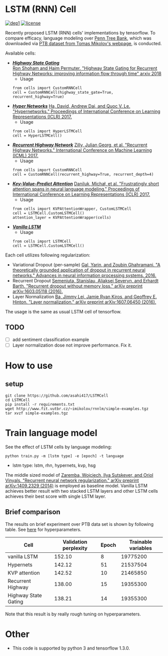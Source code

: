 # LSTM (RNN) Cell 
[![dep1](https://img.shields.io/badge/Tensorflow-1.3+-blue.svg)](https://www.tensorflow.org/)
[![license](https://img.shields.io/badge/License-MIT-brightgreen.svg)](https://github.com/asahi417/SequenceModeling/blob/master/LICENSE)

Recently proposed LSTM (RNN) cells' implementations by tensorflow.
To compare efficacy, language modeling over 
[Penn Tree Bank](https://catalog.ldc.upenn.edu/ldc99t42),
 which was downloaded via [PTB dataset from Tomas Mikolov's webpage](http://www.fit.vutbr.cz/~imikolov/rnnlm/simple-examples.tgz),
is conducted.

Available cells:

- [***Highway State Gating***](cells/basic_rnn_cell.py)  
[Ron Shoham and Haim Permuter. "Highway State Gating for Recurrent Highway Networks: improving information flow through time" arxiv 2018](https://arxiv.org/pdf/1805.09238.pdf)
    - Usage  
    ```
    from cells import CustomRNNCell
    cell = CustomRNNCell(highway_state_gate=True, recurrent_highway=True)
    ```
- [***Hyper Networks***](cells/hypernets_cell.py)
[Ha, David, Andrew Dai, and Quoc V. Le. "Hypernetworks." Proceedings of International Conference on Learning Representations (ICLR) 2017.](https://arxiv.org/abs/1609.09106)
    - Usage  
    ```
    from cells import HyperLSTMCell
    cell = HyperLSTMCell()
    ```
- [***Recurrent Highway Network***](cells/basic_rnn_cell.py)
[Zilly, Julian Georg, et al. "Recurrent Highway Networks." International Conference on Machine Learning (ICML) 2017.](https://arxiv.org/abs/1607.03474)
    - Usage  
    ```
    from cells import CustomRNNCell 
    cell = CustomRNNCell(recurrent_highway=True, recurrent_depth=4)
    ```
- [***Key-Value-Predict Attention***](cells/kvp_attention_cell.py)
[Daniluk, Michał, et al. "Frustratingly short attention spans in neural language modeling." Proceedings of International Conference on Learning Representations (ICLR) 2017.](https://arxiv.org/abs/1702.04521)
    - Usage  
    ```
    from cells import KVPAttentionWrapper, CustomLSTMCell
    cell = LSTMCell.CustomLSTMCell()
    attention_layer = KVPAttentionWrapper(cells)
    ```
- [***Vanilla LSTM***](cells/basic_lstm_cell.py)
    - Usage  
    ```
    from cells import LSTMCell
    cell = LSTMCell.CustomLSTMCell()
    ```

Each cell utilizes following regularization:

- Variational Dropout (per-sample)
[Gal, Yarin, and Zoubin Ghahramani. "A theoretically grounded application of dropout in recurrent neural networks." Advances in neural information processing systems. 2016.](http://papers.nips.cc/paper/6241-a-theoretically-grounded-application-of-dropout-in-recurrent-neural-networks)
- Recurrent Dropout
[Semeniuta, Stanislau, Aliaksei Severyn, and Erhardt Barth. "Recurrent dropout without memory loss." arXiv preprint arXiv:1603.05118 (2016).](https://arxiv.org/abs/1603.05118)
- Layer Normalization
[Ba, Jimmy Lei, Jamie Ryan Kiros, and Geoffrey E. Hinton. "Layer normalization." arXiv preprint arXiv:1607.06450 (2016).](https://arxiv.org/abs/1607.06450)

The usage is the same as usual LSTM cell of tensorflow.
  

## TODO
- [ ] add sentiment classification example
- [ ] Layer normalization dose not improve performance. Fix it.

# How to use
## setup
```
git clone https://github.com/asahi417/LSTMCell
cd LSTMCell
pip install -r requirements.txt
wget http://www.fit.vutbr.cz/~imikolov/rnnlm/simple-examples.tgz
tar xvzf simple-examples.tgz
```

# Train language model
See the effect of LSTM cells by language modeling:
```
python train.py -m [lstm type] -e [epoch] -t language
```
- lstm type: lstm, rhn, hypernets, kvp, hsg

The middle sized model of [Zaremba, Wojciech, Ilya Sutskever, and Oriol Vinyals. "Recurrent neural network regularization." arXiv preprint arXiv:1409.2329 (2014)](https://arxiv.org/abs/1409.2329)
is employed as baseline model. Vanilla LSTM achieves better result with two stacked LSTM layers and other LSTM cells 
achieves their best score with single LSTM layer.  

## Brief comparison 
The results on brief experiment over PTB data set is shown by following table.
See [here](hyperparameters) for hyperparameters.

| Cell | Validation perplexity | Epoch | Trainable variables |
| --- | --- | --- | --- |
| vanilla LSTM        | 152.10 | 8  | 19775200 | 
| Hypernets           | 142.12 | 51 | 21537504 |
| KVP attention       | 142.52 | 10 | 21465850 |
| Recurrent Highway   | 138.00 | 15 | 19355300 |
| Highway State Gating| 138.21 | 14 | 19355300 |

Note that this result is by really rough tuning on hyperparameters.

# Other
- This code is supported by python 3 and tensorflow 1.3.0.
